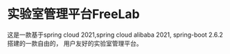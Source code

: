 # 实验室管理平台FreeLab
这是一款基于spring cloud 2021,spring cloud alibaba 2021, spring-boot 2.6.2搭建的一款自由的，
用户友好的实验室管理平台。